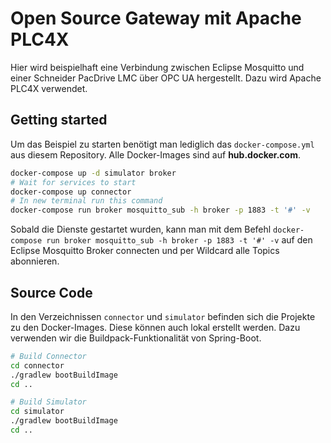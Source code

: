 # Open Source Gateway mit Apache PLC4X



Hier wird beispielhaft eine Verbindung zwischen Eclipse Mosquitto und einer Schneider PacDrive LMC über OPC UA hergestellt. Dazu wird Apache PLC4X verwendet.





## Getting started

Um das Beispiel zu starten benötigt man lediglich das `docker-compose.yml` aus diesem Repository. Alle  Docker-Images sind auf **hub.docker.com**. 

```bash
docker-compose up -d simulator broker
# Wait for services to start
docker-compose up connector
# In new terminal run this command
docker-compose run broker mosquitto_sub -h broker -p 1883 -t '#' -v
```



Sobald die Dienste gestartet wurden, kann man mit dem Befehl `docker-compose run broker mosquitto_sub -h broker -p 1883 -t '#' -v` auf den Eclipse Mosquitto Broker connecten und per Wildcard alle Topics abonnieren.



## Source Code

In den Verzeichnissen `connector` und `simulator` befinden sich die Projekte zu den Docker-Images. Diese können auch lokal erstellt werden. Dazu verwenden wir die Buildpack-Funktionalität von Spring-Boot.

```bash
# Build Connector
cd connector
./gradlew bootBuildImage
cd ..

# Build Simulator
cd simulator
./gradlew bootBuildImage
cd ..
```






